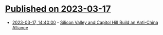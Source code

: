 # [Published on 2023-03-17](index.md)

* [2023-03-17, 14:40:00](https://news.slashdot.org/story/23/03/17/1138254/silicon-valley-and-capitol-hill-build-an-anti-china-alliance?utm_source=rss1.0mainlinkanon&utm_medium=feed) - [Silicon Valley and Capitol Hill Build an Anti-China Alliance](https://news.slashdot.org/story/23/03/17/1138254/silicon-valley-and-capitol-hill-build-an-anti-china-alliance?utm_source=rss1.0mainlinkanon&utm_medium=feed)
